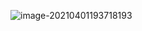 ![image-20210401193718193](C:\Users\Administrator\AppData\Roaming\Typora\typora-user-images\image-20210401193718193.png)











